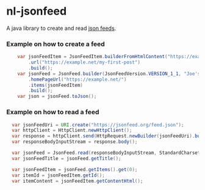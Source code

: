 # nl-jsonfeed
A java library to create and read <a href="https://jsonfeed.org/version/1.1">json feeds<a/>.

### Example on how to create a feed
```java
    var jsonFeedItem = JsonFeedItem.builderFromHtmlContent("https://example.net/my-first-post", "&lt;p&gt;Welcome to my first post!&lt;/p&gt;")
        .url("https://example.net/my-first-post")
        .build();
    var jsonFeed = JsonFeed.builder(JsonFeedVersion.VERSION_1_1, "Joe's finance blog")
        .homePageUrl("https://example.net/")
        .items(jsonFeedItem)
        .build();
    var json = jsonFeed.toJson();
```

### Example on how to read a feed
```java
  var jsonFeedUri = URI.create("https://jsonfeed.org/feed.json");
  var httpClient = HttpClient.newHttpClient();
  var response = httpClient.send(HttpRequest.newBuilder(jsonFeedUri).build(), HttpResponse.BodyHandlers.ofInputStream());
  var responseBodyInputStream = response.body();

  var jsonFeed = JsonFeed.read(responseBodyInputStream, StandardCharsets.UTF_8);
  var jsonFeedTitle = jsonFeed.getTitle();

  var jsonFeedItem = jsonFeed.getItems().get(0);
  var itemId = jsonFeedItem.getId();
  var itemContent = jsonFeedItem.getContentHtml();
```
